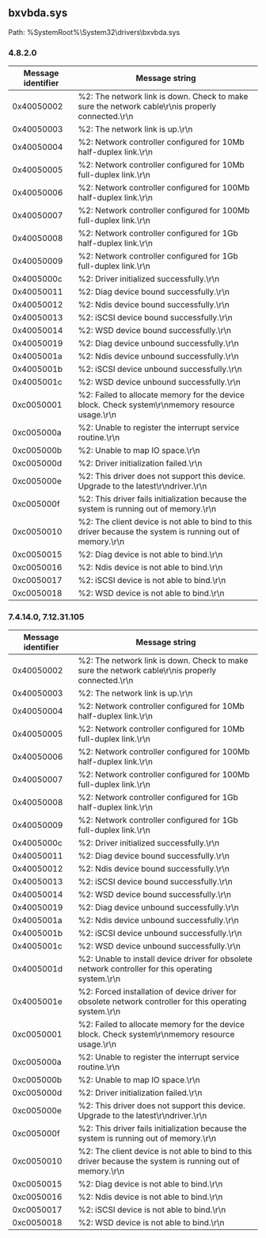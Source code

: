 ## bxvbda.sys

Path: %SystemRoot%\System32\drivers\bxvbda.sys

### 4.8.2.0

Message identifier | Message string
--- | ---
0x40050002 | %2: The network link is down.  Check to make sure the network cable\r\nis properly connected.\r\n
0x40050003 | %2: The network link is up.\r\n
0x40050004 | %2: Network controller configured for 10Mb half-duplex link.\r\n
0x40050005 | %2: Network controller configured for 10Mb full-duplex link.\r\n
0x40050006 | %2: Network controller configured for 100Mb half-duplex link.\r\n
0x40050007 | %2: Network controller configured for 100Mb full-duplex link.\r\n
0x40050008 | %2: Network controller configured for 1Gb half-duplex link.\r\n
0x40050009 | %2: Network controller configured for 1Gb full-duplex link.\r\n
0x4005000c | %2: Driver initialized successfully.\r\n
0x40050011 | %2: Diag device bound successfully.\r\n
0x40050012 | %2: Ndis device bound successfully.\r\n
0x40050013 | %2: iSCSI device bound successfully.\r\n
0x40050014 | %2: WSD device bound successfully.\r\n
0x40050019 | %2: Diag device unbound successfully.\r\n
0x4005001a | %2: Ndis device unbound successfully.\r\n
0x4005001b | %2: iSCSI device unbound successfully.\r\n
0x4005001c | %2: WSD device unbound successfully.\r\n
0xc0050001 | %2: Failed to allocate memory for the device block.  Check system\r\nmemory resource usage.\r\n
0xc005000a | %2: Unable to register the interrupt service routine.\r\n
0xc005000b | %2: Unable to map IO space.\r\n
0xc005000d | %2: Driver initialization failed.\r\n
0xc005000e | %2: This driver does not support this device.  Upgrade to the latest\r\ndriver.\r\n
0xc005000f | %2: This driver fails initialization because the system is running out of memory.\r\n
0xc0050010 | %2: The client device is not able to bind to this driver because the system is running out of memory.\r\n
0xc0050015 | %2: Diag device is not able to bind.\r\n
0xc0050016 | %2: Ndis device is not able to bind.\r\n
0xc0050017 | %2: iSCSI device is not able to bind.\r\n
0xc0050018 | %2: WSD device is not able to bind.\r\n

### 7.4.14.0, 7.12.31.105

Message identifier | Message string
--- | ---
0x40050002 | %2: The network link is down.  Check to make sure the network cable\r\nis properly connected.\r\n
0x40050003 | %2: The network link is up.\r\n
0x40050004 | %2: Network controller configured for 10Mb half-duplex link.\r\n
0x40050005 | %2: Network controller configured for 10Mb full-duplex link.\r\n
0x40050006 | %2: Network controller configured for 100Mb half-duplex link.\r\n
0x40050007 | %2: Network controller configured for 100Mb full-duplex link.\r\n
0x40050008 | %2: Network controller configured for 1Gb half-duplex link.\r\n
0x40050009 | %2: Network controller configured for 1Gb full-duplex link.\r\n
0x4005000c | %2: Driver initialized successfully.\r\n
0x40050011 | %2: Diag device bound successfully.\r\n
0x40050012 | %2: Ndis device bound successfully.\r\n
0x40050013 | %2: iSCSI device bound successfully.\r\n
0x40050014 | %2: WSD device bound successfully.\r\n
0x40050019 | %2: Diag device unbound successfully.\r\n
0x4005001a | %2: Ndis device unbound successfully.\r\n
0x4005001b | %2: iSCSI device unbound successfully.\r\n
0x4005001c | %2: WSD device unbound successfully.\r\n
0x4005001d | %2: Unable to install device driver for obsolete network controller for this operating system.\r\n
0x4005001e | %2: Forced installation of device driver for obsolete network controller for this operating system.\r\n
0xc0050001 | %2: Failed to allocate memory for the device block.  Check system\r\nmemory resource usage.\r\n
0xc005000a | %2: Unable to register the interrupt service routine.\r\n
0xc005000b | %2: Unable to map IO space.\r\n
0xc005000d | %2: Driver initialization failed.\r\n
0xc005000e | %2: This driver does not support this device.  Upgrade to the latest\r\ndriver.\r\n
0xc005000f | %2: This driver fails initialization because the system is running out of memory.\r\n
0xc0050010 | %2: The client device is not able to bind to this driver because the system is running out of memory.\r\n
0xc0050015 | %2: Diag device is not able to bind.\r\n
0xc0050016 | %2: Ndis device is not able to bind.\r\n
0xc0050017 | %2: iSCSI device is not able to bind.\r\n
0xc0050018 | %2: WSD device is not able to bind.\r\n
